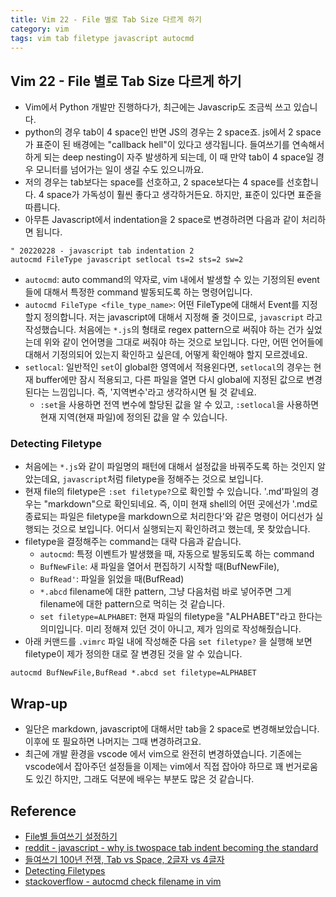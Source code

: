```yaml
---
title: Vim 22 - File 별로 Tab Size 다르게 하기
category: vim
tags: vim tab filetype javascript autocmd
--- 
```


## Vim 22 - File 별로 Tab Size 다르게 하기

- Vim에서 Python 개발만 진행하다가, 최근에는 Javascrip도 조금씩 쓰고 있습니다.
- python의 경우 tab이 4 space인 반면 JS의 경우는 2 space죠. js에서 2 space가 표준이 된 배경에는 "callback hell"이 있다고 생각됩니다. 들여쓰기를 연속해서 하게 되는 deep nesting이 자주 발생하게 되는데, 이 때 만약 tab이 4 space일 경우 모니터를 넘어가는 일이 생길 수도 있으니까요.
- 저의 경우는 tab보다는 space를 선호하고, 2 space보다는 4 space를 선호합니다. 4 space가 가독성이 훨씬 좋다고 생각하거든요. 하지만, 표준이 있다면 표준을 따릅니다.
- 아무튼 Javascript에서 indentation을 2 space로 변경하려면 다음과 같이 처리하면 됩니다.

```vim
" 20220228 - javascript tab indentation 2
autocmd FileType javascript setlocal ts=2 sts=2 sw=2
```

- `autocmd`: auto command의 약자로, vim 내에서 발생할 수 있는 기정의된 event들에 대해서 특정한 command 발동되도록 하는 명령어입니다.
- `autocmd FileType <file_type_name>`: 어떤 FileType에 대해서 Event를 지정할지 정의합니다. 저는 javascript에 대해서 지정해 줄 것이므로, `javascript` 라고 작성했습니다. 처음에는 `*.js`의 형태로 regex pattern으로 써줘야 하는 건가 싶었는데 위와 같이 언어명을 그대로 써줘야 하는 것으로 보입니다. 다만, 어떤 언어들에 대해서 기정의되어 있는지 확인하고 싶은데, 어떻게 확인해야 할지 모르겠네요.
- `setlocal`: 일반적인 `set`이 global한 영역에서 적용왼다면, `setlocal`의 경우는 현재 buffer에만 잠시 적용되고, 다른 파일을 열면 다시 global에 지정된 값으로 변경된다는 느낌입니다. 즉, '지역변수'라고 생각하시면 될 것 같네요. 
  - `:set`을 사용하면 전역 변수에 할당된 값을 알 수 있고, `:setlocal`을 사용하면 현재 지역(현재 파일)에 정의된 값을 알 수 있습니다.

### Detecting Filetype

- 처음에는 `*.js`와 같이 파일명의 패턴에 대해서 설정값을 바꿔주도록 하는 것인지 알았는데요, `javascript`처럼 filetype을 정해주는 것으로 보입니다.
- 현재 file의 filetype은 `:set filetype?`으로 확인할 수 있습니다. '.md'파일의 경우는 "markdown"으로 확인되네요. 즉, 이미 현재 shell의 어떤 곳에선가 '.md로 종료되는 파일은 filetype을 markdown으로 처리한다'와 같은 명령이 어디선가 실행되는 것으로 보입니다. 어디서 실행되는지 확인하려고 했는데, 못 찾았습니다.
- filetype을 결정해주는 command는 대략 다음과 같습니다.
  - `autocmd`: 특정 이벤트가 발생했을 때, 자동으로 발동되도록 하는 command 
  - `BufNewFile`: 새 파일을 열어서 편집하기 시작할 때(BufNewFile), 
  - `BufRead'`: 파일을 읽었을 때(BufRead)
  - `*.abcd` filename에 대한 pattern, 그냥 다음처럼 바로 넣어주면 그게 filename에 대한 pattern으로 먹히는 것 같습니다.
  - `set filetype=ALPHABET`: 현재 파일의 filetype을 "ALPHABET"라고 한다는 의미입니다. 미리 정해져 있던 것이 아니고, 제가 임의로 작성해줬습니다.
- 아래 커맨드를 `.vimrc` 파일 내에 작성해준 다음 `set filetype?` 을 실행해 보면 filetype이 제가 정의한 대로 잘 변경된 것을 알 수 있습니다.

```vim
autocmd BufNewFile,BufRead *.abcd set filetype=ALPHABET
``` 

## Wrap-up

- 일단은 markdown, javascript에 대해서만 tab을 2 space로 변경해보았습니다. 이후에 또 필요하면 나머지는 그때 변경하려고요.
- 최근에 개발 환경을 vscode 에서 vim으로 완전히 변경하였습니다. 기존에는 vscode에서 잡아주던 설정들을 이제는 vim에서 직접 잡아야 하므로 꽤 번거로움도 있긴 하지만, 그래도 덕분에 배우는 부분도 많은 것 같습니다.

## Reference

- [File별 들여쓰기 설정하기](https://seorenn.blogspot.com/2011/10/vim.html)
- [reddit - javascript - why is twospace tab indent becoming the standard](https://www.reddit.com/r/javascript/comments/5rjrcy/why_is_twospace_tab_indent_becoming_the_standard/)
- [들여쓰기 100년 전쟁, Tab vs Space, 2글자 vs 4글자](https://repo.yona.io/doortts/blog/post/268)
- [Detecting Filetypes](https://learnvimscriptthehardway.stevelosh.com/chapters/44.html)
- [stackoverflow - autocmd check filename in vim](https://stackoverflow.com/questions/6009698/autocmd-check-filename-in-vim)
